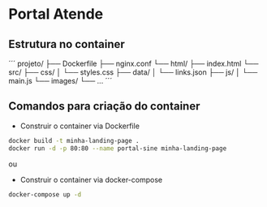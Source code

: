 # Portal Atende

## Estrutura no container

´´´
projeto/
├── Dockerfile
├── nginx.conf
└── html/
    ├── index.html
    └── src/
        ├── css/
        │   └── styles.css
        ├── data/
        │   └── links.json
        ├── js/
        │   └── main.js
        └── images/
            └── ...
´´´

## Comandos para criação do container

- Construir o container via Dockerfile
```bash
docker build -t minha-landing-page .
docker run -d -p 80:80 --name portal-sine minha-landing-page

```
ou

- Construir o container via docker-compose
```bash
docker-compose up -d
```
